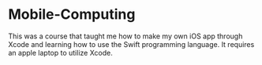 # Mobile-Computing
This was a course that taught me how to make my own iOS app through Xcode and learning how to use the Swift programming language. It requires an apple laptop to utilize Xcode.
